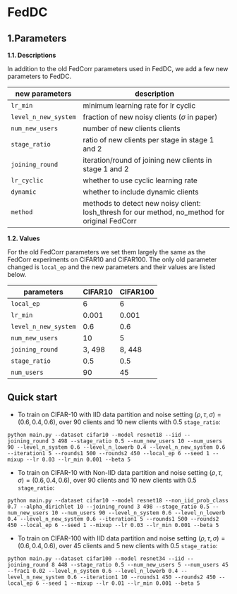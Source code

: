 # FedDC

## 1.Parameters

**1.1. Descriptions**

In addition to the old FedCorr parameters used in FedDC, we add a few new parameters to FedDC.

| new parameters       | description                                                                                    |
|----------------------|------------------------------------------------------------------------------------------------|
| `lr_min`             | minimum learning rate for lr cyclic                                                            |
| `level_n_new_system` | fraction of new noisy clients ($\sigma$ in paper)                                              |
| `num_new_users`      | number of new clients clients                                                                  |
| `stage_ratio`        | ratio of new clients per stage in stage 1 and 2                                                |
| `joining_round`      | iteration/round of joining new clients in stage 1 and 2                                        |
| `lr_cyclic`          | whether to use cyclic learning rate                                                            |
| `dynamic`            | whether to include dynamic clients                                                             |
| `method`             | methods to detect new noisy client: losh_thresh for our method, no_method for original FedCorr |

**1.2. Values**

For the old FedCorr parameters we set them largely the same as the FedCorr experiments on CIFAR10 and CIFAR100. The only old parameter changed is `local_ep` and the new parameters and their values are listed below.

| parameters           | CIFAR10 | CIFAR100 |
|----------------------|---------|----------|
| `local_ep`           | 6       | 6        |
| `lr_min`             | 0.001   | 0.001    |
| `level_n_new_system` | 0.6     | 0.6      |
| `num_new_users`      | 10      | 5        |
| `joining_round`      | 3, 498  | 8, 448   |
| `stage_ratio`        | 0.5     | 0.5      |
| `num_users`          | 90      | 45       |

## Quick start
+ To train on CIFAR-10 with IID data partition and noise setting $(\rho,\tau,\sigma)=(0.6,0.4,0.6)$, over 90 clients and 10 new clients with 0.5 `stage_ratio`:

```
python main.py --dataset cifar10 --model resnet18 --iid --joining_round 3 498 --stage_ratio 0.5 --num_new_users 10 --num_users 90 --level_n_system 0.6 --level_n_lowerb 0.4 --level_n_new_system 0.6 --iteration1 5 --rounds1 500 --rounds2 450 --local_ep 6 --seed 1 --mixup --lr 0.03 --lr_min 0.001 --beta 5
```
+ To train on CIFAR-10 with Non-IID data partition and noise setting $(\rho,\tau,\sigma)=(0.6,0.4,0.6)$, over 90 clients and 10 new clients with 0.5 `stage_ratio`:

```
python main.py --dataset cifar10 --model resnet18 --non_iid_prob_class 0.7 --alpha_dirichlet 10 --joining_round 3 498 --stage_ratio 0.5 --num_new_users 10 --num_users 90 --level_n_system 0.6 --level_n_lowerb 0.4 --level_n_new_system 0.6 --iteration1 5 --rounds1 500 --rounds2 450 --local_ep 6 --seed 1 --mixup --lr 0.03 --lr_min 0.001 --beta 5
```

+ To train on CIFAR-100 with IID data partition and noise setting $(\rho,\tau,\sigma)=(0.6,0.4,0.6)$, over 45 clients and 5 new clients with 0.5 `stage_ratio`:

```
python main.py --dataset cifar100 --model resnet34 --iid --joining_round 8 448 --stage_ratio 0.5 --num_new_users 5 --num_users 45 --frac1 0.02 --level_n_system 0.6 --level_n_lowerb 0.4 --level_n_new_system 0.6 --iteration1 10 --rounds1 450 --rounds2 450 --local_ep 6 --seed 1 --mixup --lr 0.01 --lr_min 0.001 --beta 5
```

